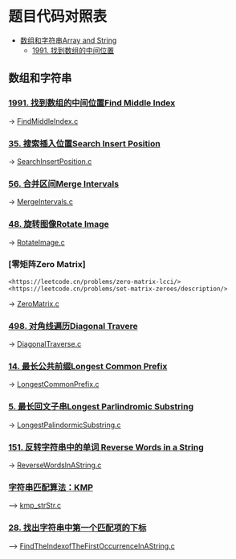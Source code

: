 # 题目代码对照表
<!--toc-->
- [数组和字符串Array and String](#数组和字符串)
    - [1991. 找到数组的中间位置](#找到数组的中间位置)

## 数组和字符串
### [1991. 找到数组的中间位置Find Middle Index](https://leetcode.cn/classic/problems/find-the-middle-index-in-array/description/)
-> [FindMiddleIndex.c](leetbook/array_and_string/FindMiddleIndex.c)

### [35. 搜索插入位置Search Insert Position](https://leetcode.cn/problems/search-insert-position/description/)
-> [SearchInsertPosition.c](leetbook/array_and_string/SearchInsertPosition.c)

### [56. 合并区间Merge Intervals](https://leetcode.cn/problems/merge-intervals/description/)
-> [MergeIntervals.c](leetbook/array_and_string/MergeIntervals.c)

### [48. 旋转图像Rotate Image](https://leetcode.cn/problems/rotate-image/description/)
-> [RotateImage.c](leetbook/array_and_string/RotateImage.c)

### [零矩阵Zero Matrix] 
    <https://leetcode.cn/problems/zero-matrix-lcci/>
    <https://leetcode.cn/problems/set-matrix-zeroes/description/>
-> [ZeroMatrix.c](leetbook/array_and_string/ZeroMatrix.c)

### [498. 对角线遍历Diagonal Travere](https://leetcode.cn/problems/diagonal-traverse/description/)
-> [DiagonalTraverse.c](leetbook/array_and_string/DiagonalTraverse.c)

### [14. 最长公共前缀Longest Common Prefix](https://leetcode.cn/problems/longest-common-prefix/description/)
-> [LongestCommonPrefix.c](leetbook/array_and_string/LongestCommonPrefix.c)

### [5. 最长回文子串Longest Parlindromic Substring](https://leetcode.cn/problems/longest-palindromic-substring/description/)
-> [LongestPalindormicSubstring.c](leetbook/array_and_string/LongestPalindormicSubstring.c)

### [151. 反转字符串中的单词 Reverse Words in a String](https://leetcode.cn/problems/reverse-words-in-a-string/description/)
-> [ReverseWordsInAString.c](leetbook/array_and_string/ReverseWordsInAString.c)

### [字符串匹配算法：KMP]()
--> [kmp_strStr.c](leetbook/array_and_string/kmp_strStr.c)

### [28. 找出字符串中第一个匹配项的下标](https://leetcode.cn/problems/find-the-index-of-the-first-occurrence-in-a-string/description/)
--> [FindTheIndexofTheFirstOccurrenceInAString.c](leetbook/array_and_string/FindTheIndexofTheFirstOccurrenceInAString.c)
